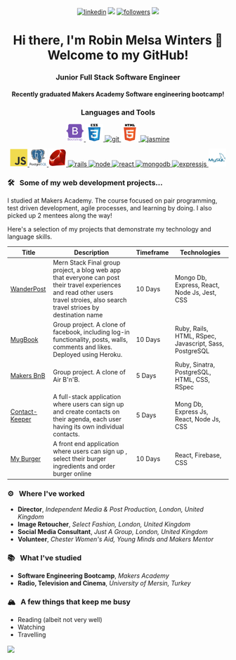 <div align="center">
 <a href="https://www.linkedin.com/in/robinmwinters/">
    <img alt="linkedin" title="My LinkedIn Page" src="https://img.shields.io/badge/LinkedIn-0077B5?style=for-the-badge&logo=linkedin&logoColor=white"></a>
 <a href="mailto:robinmelsaw@gmail.com">
  <img src="https://img.shields.io/badge/Email-%23D14836?style=for-the-badge&logo=gmail&logoColor=white"/></a>
   <a href="https://github.com/robinucar">
    <img alt="followers" title="Follow me on Github" src="https://img.shields.io/github/followers/jasonrowsell?color=236ad3&labelColor=1155ba&style=for-the-badge&logo=github&label=Follow"/></a>
     <a href="https://www.codewars.com/users/Robin%20Winters">
    <img src="https://img.shields.io/badge/CodeWars-%23AD2C27?style=for-the-badge&logo=codewars&logoColor=white"/></a>
 </div>

<h1 align="center">Hi there, I'm Robin Melsa Winters 👋 Welcome to my GitHub!</h1>

<h3 align="center">Junior Full Stack Software Engineer</h3>
<h4 align="center">Recently graduated Makers Academy Software engineering bootcamp!</h4>


<h3 align="center">Languages and Tools</h3>
<p align="center"> <a href="https://getbootstrap.com" target="_blank"> <img src="https://raw.githubusercontent.com/devicons/devicon/master/icons/bootstrap/bootstrap-plain-wordmark.svg" alt="bootstrap" width="40" height="40"/> </a> <a href="https://www.w3schools.com/css/" target="_blank"> <img src="https://raw.githubusercontent.com/devicons/devicon/master/icons/css3/css3-original-wordmark.svg" alt="css3" width="40" height="40"/> </a> <a href="https://git-scm.com/" target="_blank"> <img src="https://www.vectorlogo.zone/logos/git-scm/git-scm-icon.svg" alt="git" width="40" height="40"/> </a> </a> <a href="https://www.w3.org/html/" target="_blank"> <img src="https://raw.githubusercontent.com/devicons/devicon/master/icons/html5/html5-original-wordmark.svg" alt="html5" width="40" height="40"/> </a> <a href="https://jasmine.github.io/" target="_blank"> <img src="https://www.vectorlogo.zone/logos/jasmine/jasmine-icon.svg" alt="jasmine" width="40" height="40"/> </a> </p>

<p align="center"> <a href="https://developer.mozilla.org/en-US/docs/Web/JavaScript" target="_blank"> <img src="https://raw.githubusercontent.com/devicons/devicon/master/icons/javascript/javascript-original.svg" alt="javascript" width="40" height="40"/> </a> <a href="https://www.postgresql.org" target="_blank"> <img src="https://raw.githubusercontent.com/devicons/devicon/master/icons/postgresql/postgresql-original-wordmark.svg" alt="postgresql" width="40" height="40"/> </a> <a href="https://www.ruby-lang.org/en/" target="_blank"> <img src="https://raw.githubusercontent.com/devicons/devicon/master/icons/ruby/ruby-original.svg" alt="ruby" width="40" height="40"/> </a> <a href="https://rubyonrails.org/" target="_blank"> <img src="https://upload.wikimedia.org/wikipedia/commons/thumb/6/62/Ruby_On_Rails_Logo.svg/1200px-Ruby_On_Rails_Logo.svg.png" alt="rails" width="40" height="40"/> </a> <a href="https://nodejs.org/en/" target="_blank"> <img src="https://icon-library.com/images/node-js-icon/node-js-icon-5.jpg" alt="node" width="40" height="40"/> </a> <a href="https://reactjs.org/" target="_blank"> <img src="https://upload.wikimedia.org/wikipedia/commons/thumb/a/a7/React-icon.svg/2300px-React-icon.svg.png" alt="react" width="40" height="40"/> </a> <a href="https://www.mongodb.com" target="_blank"> <img src="https://cdn.worldvectorlogo.com/logos/mongodb-icon-1.svg" alt="mongodb" width="40" height="40"/> </a> <a href="https://expressjs.com/" target="_blank"> <img src="https://w7.pngwing.com/pngs/545/451/png-transparent-node-js-express-js-javascript-solution-stack-web-application-others-angle-text-rectangle-thumbnail.png" alt="expressjs" width="40" height="40"/> </a> <a href="https://dev.mysql.com/doc/" target="_blank"> <img src="https://raw.githubusercontent.com/devicons/devicon/master/icons/mysql/mysql-plain-wordmark.svg" alt="mysql" width="40" height="40"/> </a> </p>

### 🛠 &nbsp; Some of my web development projects...

I studied at Makers Academy. The course focused on pair programming, test driven development, agile processes, and learning by doing. I also picked up 2 mentees along the way!


Here's a selection of my projects that demonstrate my technology and language skills.

| Title    | Description |Timeframe| Technologies|
| -------- | --------|--------| -------- |
|[WanderPost][1]| Mern Stack Final group project, a blog web app that everyone can post their travel experiences and read other users travel stroies, also search travel strioes by destination name |10 Days|Mongo Db, Express, React, Node Js, Jest, CSS|
| [MugBook][2]|Group project. A clone of facebook, including log-in functionality, posts, walls, comments and likes. Deployed using Heroku.|10 Days|Ruby, Rails, HTML, RSpec, Javascript, Sass, PostgreSQL|
| [Makers BnB][3]|Group project. A clone of Air B'n'B.|5 Days|Ruby, Sinatra, PostgreSQL, HTML, CSS, RSpec|
| [Contact-Keeper][4]|A full-stack application where users can sign up and create contacts on their agenda, each user having its own individual contacts.|5 Days|Mong Db, Express Js, React, Node Js, CSS|
| [My Burger][5]|A front end application where users can sign up , select their burger ingredients and order burger online|10 Days|React, Firebase, CSS|



[1]:https://github.com/robinucar/travel-log
[2]:https://github.com/robinucar/acebook-mugbook
[3]:https://github.com/robinucar/Makersbnb
[4]:https://github.com/robinucar/contact-manager-app
[5]:https://github.com/robinucar/MyBurger

### ⚙️ &nbsp; Where I've worked

 * <strong>Director</strong>, <em>Independent Media & Post Production, London, United Kingdom</em>
 * <strong>Image Retoucher</strong>, <em>Select Fashion, London, United Kingdom</em>
 * <strong>Social Media Consultant</strong>, <em>Just A Group, London, United Kingdom</em>
 * <strong>Volunteer</strong>, <em>Chester Women's Aid, Young Minds and Makers Mentor</em>

### 📚 &nbsp; What I've studied

 * <strong>Software Engineering Bootcamp</strong>, <em>Makers Academy</em>
 * <strong>Radio, Television and Cinema</strong>, <em>University of Mersin, Turkey</em>


### 🏔 &nbsp; A few things that keep me busy
* Reading (albeit not very well)
* Watching
* Travelling



<!-- ## Education

#### Makers Academy (Aug 2021 to Nov 2021)
- Use short descriptions of what you did and a skill you used. (Similar to format from the 'Work Experience' section above)
- e.g Frequently used paring in order to problemsolve effeciently, requiring teamwork and communication.
- you might also mention aspects some other skills/knowledge listed below: 
- OOP, TDD, MVC, DDD
- Agile/XP
- Ruby, Rails, JavaScript
- RSpec, Jasmine



TECHNICAL PROFICIENCIES
•JavaScript
•React 
•YARN 
•NoSQL 
•Material 
•Jest 
•Linux 
•Agile
•Redux
•Ruby
•Rails
•Sinetra
•API
•Node.js
•MongoDB 
•Webpack 
•Pupeteer
•Ubuntu 
•Photoshop 
•Version Control
 -->
<a href="https://github.com/robinucar">
  <img align="center" src="https://github-readme-stats.vercel.app/api?username=robinucar&show_icons=true&line_height=27&count_private=true&title_color=ffffff&text_color=c9cacc&icon_color=2bbc8a&bg_color=1d1f21%22%20alt=%22Martin%27s%20GitHub%20Stats%22" />
</a>

